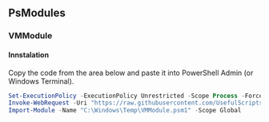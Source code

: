 ## PsModules

### VMModule

#### Innstalation

Copy the code from the area below and paste it into PowerShell Admin (or Windows Terminal).

```powershell
Set-ExecutionPolicy -ExecutionPolicy Unrestricted -Scope Process -Force
Invoke-WebRequest -Uri "https://raw.githubusercontent.com/UsefulScripts01/PsModules/main/VMModule.psm1" -OutFile "C:\Windows\Temp\VMModule.psm1"
Import-Module -Name "C:\Windows\Temp\VMModule.psm1" -Scope Global
```
